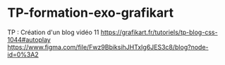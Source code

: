 # TP-formation-exo-grafikart
TP : Création d'un blog vidéo 11
https://grafikart.fr/tutoriels/tp-blog-css-1044#autoplay
https://www.figma.com/file/Fwz9BbiksihJHTxIg6JES3c8/blog?node-id=0%3A2
